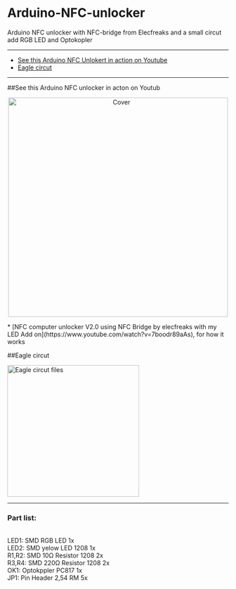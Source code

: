 # Arduino-NFC-unlocker
Arduino NFC unlocker with NFC-bridge from Elecfreaks and a small circut add RGB LED and Optokopler

* * *

+ [See this Arduino NFC Unlokert in action on Youtube](#youtube)
+ [Eagle circut](#eagle)

* * *

##See this Arduino NFC unlocker in acton on Youtub
<p><center><img src="https://oxinon.com/wp-content/uploads/2018/11/Arduino-NFC-Reader.png" alt="Cover" width="500"></center></p>
* [NFC computer unlocker V2.0 using NFC Bridge by elecfreaks with my LED Add on](https://www.youtube.com/watch?v=7boodr89aAs), for how it works


##<a name="eagle"></a>Eagle circut

<p><img src="https://oxinon.com/wp-content/uploads/2018/11/NFC-PCB1.png" alt="Eagle circut files" width="300"></a></p>

<hr>
<h3>Part list:</h3><br>
LED1: SMD RGB LED 1x<br>
LED2: SMD yelow LED 1208 1x<br>
R1,R2: SMD  10Ω Resistor 1208  2x<br>
R3,R4: SMD 220Ω Resistor 1208  2x<br>
OK1: Optokppler PC817 1x<br>
JP1: Pin Header 2,54 RM 5x<br>


